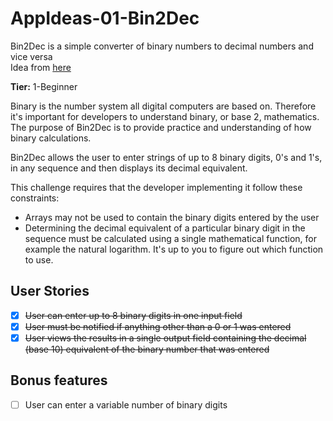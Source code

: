 # AppIdeas-01-Bin2Dec
Bin2Dec is a simple converter of binary numbers to decimal numbers and vice versa  
Idea from [here](https://github.com/florinpop17/app-ideas/blob/master/Projects/1-Beginner/Bin2Dec-App.md)

**Tier:** 1-Beginner

Binary is the number system all digital computers are based on. Therefore it's important for developers to understand binary, or base 2, mathematics. The purpose of Bin2Dec is to provide practice and understanding of how binary calculations.

Bin2Dec allows the user to enter strings of up to 8 binary digits, 0's and 1's, in any sequence and then displays its decimal equivalent.

This challenge requires that the developer implementing it follow these constraints:

 - Arrays may not be used to contain the binary digits entered by the user
 - Determining the decimal equivalent of a particular binary digit in the sequence must be calculated using a single mathematical function, for example the natural logarithm. It's up to you to figure out which function to use.

## User Stories
 - [x] ~~User can enter up to 8 binary digits in one input field~~  
 - [x] ~~User must be notified if anything other than a 0 or 1 was entered~~  
 - [x] ~~User views the results in a single output field containing the decimal (base 10) equivalent of the binary number that was entered~~

## Bonus features
 - [ ] User can enter a variable number of binary digits
